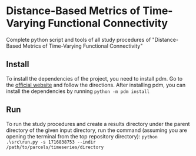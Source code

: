 # Distance-Based Metrics of Time-Varying Functional Connectivity
Complete python script and tools of all study procedures of "Distance-Based Metrics of Time-Varying Functional Connectivity"

## Install
To install the dependencies of the project, you need to install pdm. Go to the [official website](https://pdm-project.org/latest) and follow the directions.
After installing pdm, you can install the dependencies by running `python -m pdm install`

## Run
To run the study procedures and create a results directory under the parent directory of the given input directory, run the command (assuming you are opening the terminal from the top repository directory):
`python .\src\run.py -s 1716838753 --indir /path/to/parcels/timeseries/directory`